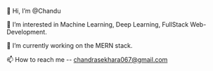 👋 Hi, I’m @Chandu

👀 I’m interested in Machine Learning, Deep Learning, FullStack Web-Development.

🔭 I’m currently working on the MERN stack.

📫 How to reach me -- chandrasekhara067@gmail.com
